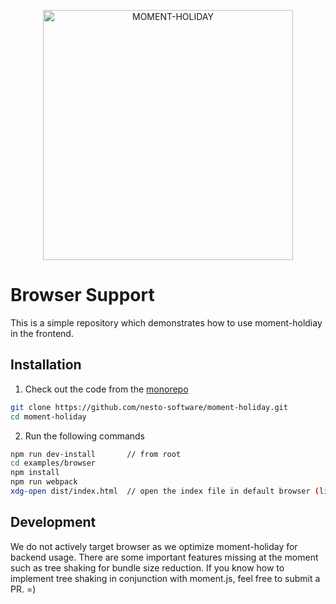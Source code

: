<p align="center">
  <img alt="MOMENT-HOLIDAY" width="400px" src="https://nesto-software.github.io/moment-holiday/docs/assets/images/moment-holiday.png" />
</p>

# Browser Support
This is a simple repository which demonstrates how to use moment-holdiay in the frontend.

## Installation

1. Check out the code from the [monorepo](https://github.com/nesto-software/moment-holiday)

```bash
git clone https://github.com/nesto-software/moment-holiday.git
cd moment-holiday
```

2. Run the following commands

```bash
npm run dev-install       // from root
cd examples/browser
npm install
npm run webpack
xdg-open dist/index.html  // open the index file in default browser (linux only)
```

## Development
We do not actively target browser as we optimize moment-holiday for backend usage.
There are some important features missing at the moment such as tree shaking for bundle size reduction.
If you know how to implement tree shaking in conjunction with moment.js, feel free to submit a PR. =)